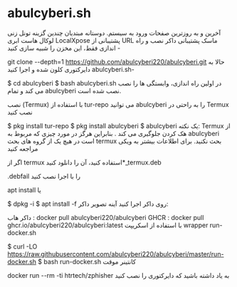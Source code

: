 # abulcyberi.sh

آخرین و به روزترین صفحات ورود به سیستم.
دوستانه مبتدیان
چندین گزینه تونل زنی
لوکال هاست
ابری
LocalXpose
پشتیبانی از URL ماسک
پشتیبانی داکر
نصب و راه اندازی
فقط، این مخزن را شبیه سازی کنید -

git clone --depth=1 https://github.com/abulcyberi220/abulcyberi.git
حالا به دایرکتوری کلون شده و اجرا کنید abulcyberi.sh-

$ cd abulcyberi
$ bash abulcyberi.sh
در اولین راه اندازی، وابستگی ها را نصب می کند و تمام abulcyberi نصب شده است.

نصب (Termux)
با استفاده از tur-repo می توانید abulcyberi را به راحتی در Termux نصب کنید

$ pkg install tur-repo
$ pkg install abulcyberi
$ abulcyberi
یک نکته: Termux
از هک کردن جلوگیری می کند . بنابراین هرگز در مورد چیزی که مربوط به abulcyberi است در هیچ یک از گروه های بحث termux بحث نکنید. برای اطلاعات بیشتر به ویکی مراجعه کنید

اگر از termux استفاده کنید، آن را دانلود کنید*_termux.deb

.debfail را با اجرا نصب کنید

apt install
یا

$ dpkg -i
$ apt install -f
روی داکر اجرا کنید
آینه تصویر داکر:

داکر هاب :
docker pull abulcyberi220/abulcyberi
GHCR :
docker pull ghcr.io/abulcyberi220/abulcyberi:latest
با استفاده از اسکریپت wrapper run-docker.sh

$ curl -LO https://raw.githubusercontent.com/abulcyberi220/abulcyberi/master/run-docker.sh
$ bash run-docker.sh
کانتینر موقت

docker run --rm -ti htrtech/zphisher
به یاد داشته باشید که دایرکتوری را نصب کنید
